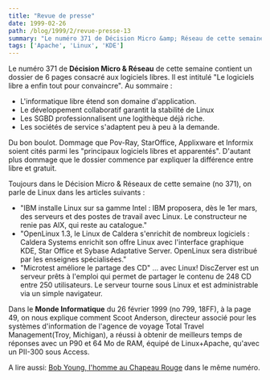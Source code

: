 ```yaml
---
title: "Revue de presse"
date: 1999-02-26
path: /blog/1999/2/revue-presse-13
summary: "Le numéro 371 de Décision Micro &amp; Réseau de cette semaine contient un dossier de 6 pages consacré aux logiciels libres."
tags: ['Apache', 'Linux', 'KDE']
---
```


<P>Le numéro 371 de <B>Décision Micro &amp; Réseau</B> de cette semaine
contient un dossier de 6 pages consacré aux logiciels libres. Il est
intitulé "Le logiciels libre a enfin tout pour convaincre". Au sommaire
:</P>

<UL>

<LI>L'informatique libre étend son domaine d'application.
<LI>Le développement collaboratif garantit la stabilité de Linux
<LI>Les SGBD professionnalisent une logithèque déjà riche.
<LI>Les sociétés de service s'adaptent peu à peu à la demande.
</UL>

<P>Du bon boulot. Dommage que Pov-Ray, StarOffice, Applixware et Informix
soient cités parmi les "principaux logiciels libres et
apparentés". D'autant plus dommage que le dossier commence par
expliquer la différence entre libre et gratuit.</P>

<P>Toujours dans le Décision Micro &amp; Réseaux de cette semaine (no 371),
on parle de Linux dans les articles suivants :</P>

<UL>

<LI>"IBM installe Linux sur sa gamme Intel : IBM proposera, dès le
1er mars, des serveurs et des postes de travail avec Linux. Le
constructeur ne renie pas AIX, qui reste au catalogue."
<LI>"OpenLinux 1.3, le Linux de Caldera s'enrichit de nombreux
logiciels : Caldera Systems enrichit son offre Linux avec
l'interface graphique KDE, Star Office et Sybase Adaptative
Server. OpenLinux sera distribué par les enseignes
spécialisées."
<LI>"Microtest améliore le partage des CD"
... avec Linux! DiscZerver est un serveur prêts à l'emploi qui permet
de partager le contenu de 248 CD entre 250 utilisateurs. Le serveur
tourne sous Linux et est administrable via un simple navigateur.
</UL>

<P>
Dans le <B>Monde Informatique</B> du 26 février 1999 (no 799, 18FF), à la
page 49, on nous explique comment Scoot Anderson, directeur associé
pour les systèmes d'information de l'agence de voyage Total Travel
Management(Troy, Michigan), a réussi à obtenir de meilleurs temps de
réponses avec un P90 et 64 Mo de RAM, équipé de Linux+Apache, qu'avec
un PII-300 sous Access.
</P>

<P>
A lire aussi: <A HREF="http://195.10.58.13/src/lmi/article/articlel.nsf/article/17934F5C1578A782C12567230030A2EB?OpenDocument">Bob
Young, l'homme au Chapeau Rouge</A> dans le même numéro.
</P>


